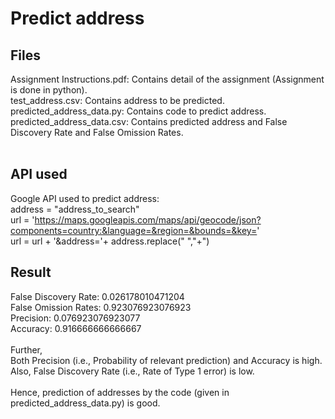 # Predict address

## Files
Assignment Instructions.pdf: Contains detail of the assignment (Assignment is done in python). <br/>
test_address.csv: Contains address to be predicted. <br/>
predicted_address_data.py: Contains code to predict address. <br/>
predicted_address_data.csv: Contains predicted address and False Discovery Rate	and False Omission Rates.
<br/>
<br/>
## API used
Google API used to predict address:  <br/>
address = "address_to_search" <br/>
url = 'https://maps.googleapis.com/maps/api/geocode/json?components=country:&language=&region=&bounds=&key=' <br/>
url = url + '&address='+ address.replace(" ","+") <br/>



## Result
False Discovery Rate: 0.026178010471204 <br/>
False Omission Rates: 0.923076923076923 <br/>
Precision: 0.076923076923077 <br/>
Accuracy: 0.916666666666667 <br/>
<br/>
Further, <br/>
Both Precision (i.e., Probability of relevant prediction) and Accuracy is high. <br/>
Also, False Discovery Rate (i.e., Rate of Type 1 error) is low. <br/>
<br/>
Hence, prediction of addresses by the code (given in predicted_address_data.py) is good.













